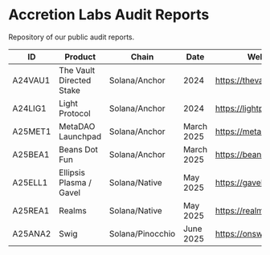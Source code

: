 # Accretion Labs Audit Reports
Repository of our public audit reports.

| ID | Product        | Chain           | Date  | Website | Report |
| ------------- | ------------- | ----- | ---- | ---- | --- |
| A24VAU1 | The Vault Directed Stake | Solana/Anchor | 2024  | https://thevault.finance/ | [🔗](/2024-accretion-vault-audit-A24VAU1.pdf) |
| A24LIG1 | Light Protocol           | Solana/Anchor | 2024 | https://lightprotocol.com/ | [🔗](/2024-accretion-light-updates-A24LIG1.pdf) |
| A25MET1 | MetaDAO Launchpad        | Solana/Anchor | March 2025  | https://metadao.fi/ | [🔗](/2025-accretion-metadao-launchpad-audit-A25MET1.pdf) |
| A25BEA1 | Beans Dot Fun            | Solana/Anchor | March 2025  | https://beans.fun/  | [🔗](/2025-accretion-beans-audit-A25BEA1.pdf) |
| A25ELL1 | Ellipsis Plasma / Gavel  | Solana/Native | May 2025    | https://gavel.xyz/  | [🔗](/2025-accretion-ellipsis-plasma-audit-A25ELL1.pdf) |
| A25REA1 | Realms                   | Solana/Native | May 2025    | https://realms.today/  | [🔗](/2025-accretion-realms-versioned-transactions-audit-A25REA1.pdf) |
| A25ANA2 | Swig                     | Solana/Pinocchio | June 2025 | https://onswig.com/ | [🔗](/2025-accretion-anagram-swig-audit-A25ANA2.pdf) |


